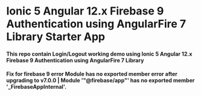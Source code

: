 
# Ionic 5 Angular 12.x Firebase 9 Authentication using AngularFire 7 Library Starter App

#### This repo contain Login/Logout working demo using Ionic 5 Angular 12.x Firebase 9 Authentication using AngularFire 7 Library

#### Fix for firebase 9 error Module has no exported member error after upgrading to v7.0.0 | Module '"@firebase/app"' has no exported member '_FirebaseAppInternal'.
